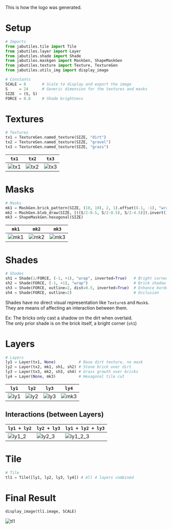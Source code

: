 This is how the logo was generated.



# Setup

``` python
# Imports
from jabutiles.tile import Tile
from jabutiles.layer import Layer
from jabutiles.shade import Shade
from jabutiles.maskgen import MaskGen, ShapeMaskGen
from jabutiles.texture import Texture, TextureGen
from jabutiles.utils_img import display_image

# Constants
SCALE = 8       # Scale to display and export the image
S     = 24      # Generic dimension for the textures and masks
SIZE  = (S, S)
FORCE = 0.8     # Shade brightness
```



# Textures

``` python
# Textures
tx1 = TextureGen.named_texture(SIZE, "dirt")
tx2 = TextureGen.named_texture(SIZE, "gravel")
tx3 = TextureGen.named_texture(SIZE, "grass")
```

| `tx1` | `tx2` | `tx3` |
|-----|-----|-----|
| ![tx1](imgs/tx1_dirt.png) | ![tx2](imgs/tx2_gravel.png) | ![tx3](imgs/tx3_grass.png) |



# Masks

``` python
# Masks
mk1 = MaskGen.brick_pattern(SIZE, (10, 10), 2, 1).offset((-1, -1), "wrap") # A brick path
mk2 = MaskGen.blob_draw(SIZE, [((S/2-0.5, S/2-0.5), S/2-4.5)]).invert()    # A centered circle
mk3 = ShapeMaskGen.hexagonal(SIZE)                                         # A hexagonal ShapeMask
```

| `mk1` | `mk2` | `mk3` |
|-----|-----|-----|
| ![mk1](imgs/mk1_brick.png) | ![mk2](imgs/mk2_blob.png) | ![mk3](imgs/mk3_shape.png) |



# Shades

``` python
# Shades
sh1 = Shade(1/FORCE, (-1, +1), "wrap", inverted=True)   # Bright corner
sh2 = Shade(FORCE, (-1, +1), "wrap")                    # Brick shadow
sh3 = Shade(FORCE, outline=2, dist=0.5, inverted=True)  # Enhance border
sh4 = Shade(FORCE, outline=2)                           # Occlusion
```

Shades have no direct visual representation like `Texture`s and `Mask`s.  
They are means of affecting an interaction between them.

Ex: The bricks only cast a shadow on the dirt when overlaid.  
The only prior shade is on the brick itself, a bright corner (`sh1`)



# Layers

``` python
# Layers
ly1 = Layer(tx1, None)          # Base dirt texture, no mask
ly2 = Layer(tx2, mk1, sh1, sh2) # Stone brick over dirt
ly3 = Layer(tx3, mk2, sh3, sh4) # Grass growth over bricks
ly4 = Layer(None, mk3)          # Hexagonal tile cut
```

| `ly1` | `ly2` | `ly3` | `ly4` |
|-----|-----|-----|-----|
| ![ly1](imgs/ly1_dirt.png) | ![ly2](imgs/ly2_path.png) | ![ly3](imgs/ly3_growth.png) | ![mk3](imgs/mk3_shape.png) |


## Interactions (between Layers)

| `ly1 + ly2` | `ly2 + ly3` | `ly1 + ly2 + ly3` |
|-------------|-------------|-------------|
| ![ly1_2](imgs/ly1_2.png) | ![ly2_3](imgs/ly2_3.png) | ![ly1_2_3](imgs/ly1_2_3.png) |



# Tile

``` python
# Tile
tl1 = Tile([ly1, ly2, ly3, ly4]) # All 4 layers combined
```



# Final Result

``` python
display_image(tl1.image, SCALE)
```

![tl1](imgs/logo.png)

